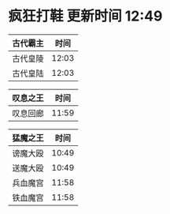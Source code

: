 # 疯狂打鞋 更新时间 12:49

| 古代霸主   | 时间    |
|--------|-------|
| 古代皇陵 | 12:03 |
| 古代皇陆 | 12:03 |

| 叹息之王   | 时间    |
|--------|-------|
| 叹息回廊 | 11:59 |

| 猛魔之王   | 时间    |
|--------|-------|
| 谤魔大殴 | 10:49 |
| 送魔大殴 | 10:49 |
| 兵血魔宫 | 11:58 |
| 铁血魔宫 | 11:58 |
